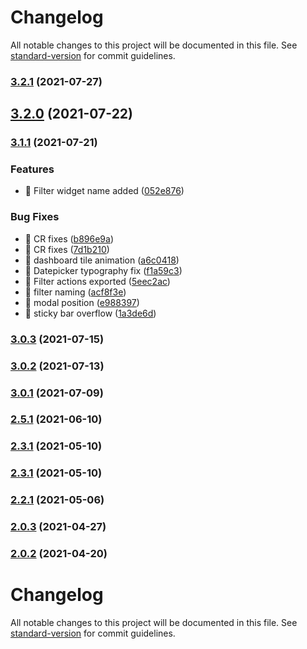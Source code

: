 # Changelog

All notable changes to this project will be documented in this file. See [standard-version](https://github.com/conventional-changelog/standard-version) for commit guidelines.

### [3.2.1](https://github.com/keen/explorer/compare/v3.2.1-rc.0...v3.2.1) (2021-07-27)

## [3.2.0](https://github.com/keen/explorer/compare/v3.2.0-rc.2...v3.2.0) (2021-07-22)

### [3.1.1](https://github.com/keen/explorer/compare/v3.0.3-rc.0...v3.1.1) (2021-07-21)

### Features

* 🎸 Filter widget name added ([052e876](https://github.com/keen/explorer/commit/052e87659c0cafcbd33a7b6dab30a3a6fd62dd3a))


### Bug Fixes

* 🐛 CR fixes ([b896e9a](https://github.com/keen/explorer/commit/b896e9a1ed0cf7e53e1c402e8ababab66b42357d))
* 🐛 CR fixes ([7d1b210](https://github.com/keen/explorer/commit/7d1b2104585bcb881ad076b22b950f71986a78f1))
* 🐛 dashboard tile animation ([a6c0418](https://github.com/keen/explorer/commit/a6c0418f6116afa8d55400fa68ddabd02a996921))
* 🐛 Datepicker typography fix ([f1a59c3](https://github.com/keen/explorer/commit/f1a59c3b6c122463703afb444774595bac5e5260))
* 🐛 Filter actions exported ([5eec2ac](https://github.com/keen/explorer/commit/5eec2aca1337c694cc7b88a1818e45a48b385fbe))
* 🐛 filter naming ([acf8f3e](https://github.com/keen/explorer/commit/acf8f3ea352b37e10007ef51deb5e042a680354a))
* 🐛 modal position ([e988397](https://github.com/keen/explorer/commit/e98839781ccee07fae714d34817f2aefc442863a))
* 🐛 sticky bar overflow ([1a3de6d](https://github.com/keen/explorer/commit/1a3de6deb5b09329331a81965827c1f8ca77d2a0))

### [3.0.3](https://github.com/keen/explorer/compare/v3.0.3-rc.0...v3.0.3) (2021-07-15)

### [3.0.2](https://github.com/keen/explorer/compare/v3.0.2-rc.0...v3.0.2) (2021-07-13)

### [3.0.1](https://github.com/keen/explorer/compare/v3.0.1-rc.0...v3.0.1) (2021-07-09)

### [2.5.1](https://github.com/keen/explorer/compare/v2.4.0-rc.16...v2.5.1) (2021-06-10)

### [2.3.1](https://github.com/keen/explorer/compare/v2.3.1-rc.0...v2.3.1) (2021-05-10)

### [2.3.1](https://github.com/keen/explorer/compare/v2.3.1-rc.0...v2.3.1) (2021-05-10)

### [2.2.1](https://github.com/keen/explorer/compare/v2.2.1-rc.0...v2.2.1) (2021-05-06)

### [2.0.3](https://github.com/keen/explorer/compare/v2.0.3-rc.0...v2.0.3) (2021-04-27)

### [2.0.2](https://github.com/keen/explorer/compare/v2.0.2-rc.1...v2.0.2) (2021-04-20)

# Changelog

All notable changes to this project will be documented in this file. See [standard-version](https://github.com/conventional-changelog/standard-version) for commit guidelines.
